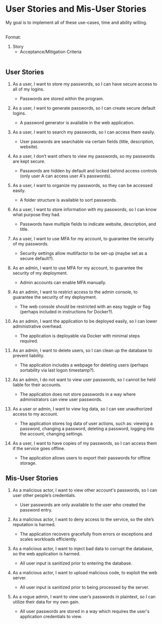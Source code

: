 # User Stories and Mis-User Stories
My goal is to implement all of these use-cases, time and ability willing. 
<br><br>

Format: 
1. Story
    * Acceptance/Mitigation Criteria
<br><br>
## User Stories
1. As a user, I want to store my passwords, so I can have secure access to all of my logins. 
    * Passwords are stored within the program. 

2. As a user, I want to generate passwords, so I can create secure default logins. 
    * A password generator is available in the web application.

3. As a user, I want to search my passwords, so I can access them easily. 
    * User passwords are searchable via certain fields (title, description, website).

4. As a user, I don’t want others to view my passwords, so my passwords are kept secure. 
    * Passwords are hidden by default and locked behind access controls (only user A can access user A's passwords).

5. As a user, I want to organize my passwords, so they can be accessed easily. 
    * A folder structure is available to sort passwords.

6. As a user, I want to store information with my passwords, so I can know what purpose they had. 
    * Passwords have multiple fields to indicate website, description, and title. 

7. As a user, I want to use MFA for my account, to guarantee the security of my passwords. 
    * Security settings allow mutlifactor to be set-up (maybe set as a secure default?).

8. As an admin, I want to use MFA for my account, to guarantee the security of my deployment. 
    * Admin accounts can enable MFA manually. 

9. As an admin, I want to restrict access to the admin console, to guarantee the security of my deployment. 
    * The web console should be restricted with an easy toggle or flag (perhaps included in instructions for Docker?).

10. As an admin, I want the application to be deployed easily, so I can lower administrative overhead. 
    * The application is deployable via Docker with minimal steps required. 

11. As an admin, I want to delete users, so I can clean up the database to prevent liability. 
    * The application includes a webpage for deleting users (perhaps sortability via last logon timestamp?).

12. As an admin, I do not want to view user passwords, so I cannot be held liable for their accounts. 
    * The application does not store passwords in a way where administrators can view user passwords. 

13. As a user or admin, I want to view log data, so I can see unauthorized access to my account.
    * The application stores log data of user actions, such as: viewing a password, changing a password, deleting a password, logging into the account, changing settings.
 
14. As a user, I want to have copies of my passwords, so I can access them if the service goes offline.
    * The application allows users to export their passwords for offline storage. 

## Mis-User Stories

1. As a malicious actor, I want to view other account's passwords, so I can user other people’s credentials. 
    * User passwords are only available to the user who created the password entry. 

2. As a malicious actor, I want to deny access to the service, so the site’s reputation is harmed. 
    * The application recovers gracefully from errors or exceptions and scales workloads efficiently. 

3. As a malicious actor, I want to inject bad data to corrupt the database, so the web application is harmed. 
    * All user input is sanitized prior to entering the database.

4. As a malicious actor, I want to upload malicious code, to exploit the web server. 
    * All user input is sanitized prior to being processed by the server. 

5. As a rogue admin, I want to view user’s passwords in plaintext, so I can utilize their data for my own gain. 
    * All user passwords are stored in a way which requires the user's application credentials to view. 
